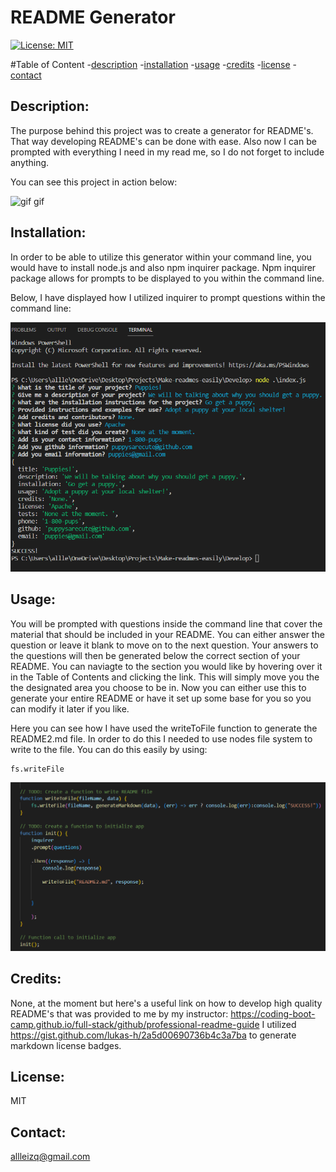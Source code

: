 # README Generator 
  
  [![License: MIT](https://img.shields.io/badge/License-MIT-yellow.svg)](https://opensource.org/licenses/MIT)

  #Table of Content
  -[description](#Description)
  -[installation](#Installation)
  -[usage](#Usage)
  -[credits](#Credits)
  -[license](#License)
  -[contact](#Contact)

  ## Description:
  The purpose behind this project was to create a generator for README's. That way developing README's can be done with ease. Also now I can be prompted with everything I need in my read me, so I do not forget to include anything. 

  You can see this project in action below:

  ![gif gif](./assets/gif.gif)


  ## Installation:
  In order to be able to utilize this generator within your command line, you would have to install node.js and also npm inquirer package. Npm inquirer package allows for prompts to be displayed to you within the command line. 

  Below, I have displayed how I utilized inquirer to prompt questions within the command line:

   ![alt text](./assets/command%20line%20generator.png)

  ## Usage:
  You will be prompted with questions inside the command line that cover the material that should be included in your README. You can either answer the question or leave it blank to move on to the next question. Your answers to the questions will then be generated below the correct section of your README. You can naviagte to the section you would like by hovering over it in the Table of Contents and clicking the link. This will simply move you the the designated area you choose to be in. Now you can either use this to generate your entire README or have it set up some base for you so you can modify it later if you like. 
  
  Here you can see how I have used the writeToFile function to generate the README2.md file. In order to do this I needed to use nodes file system to write to the file. 
  You can do this easily by using: 
  ```
  fs.writeFile
  ```
  
  ![alt text](./assets/function.png)



  ## Credits:
  None, at the moment but here's a useful link on how to develop high quality README's that was provided to me by my instructor:
  https://coding-boot-camp.github.io/full-stack/github/professional-readme-guide
  I utilized https://gist.github.com/lukas-h/2a5d00690736b4c3a7ba to generate markdown license badges.

 
  ## License:
  MIT 

  ## Contact:
  allleizq@gmail.com
